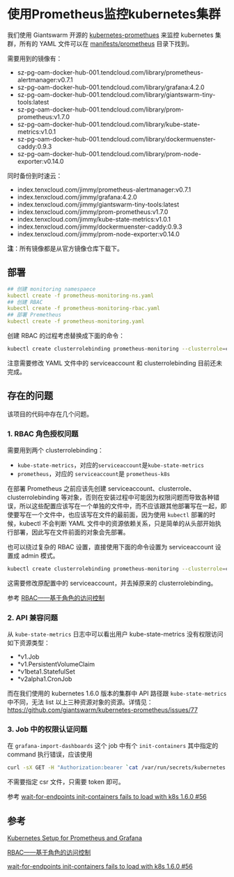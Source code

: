 # 使用Prometheus监控kubernetes集群

我们使用 Giantswarm 开源的 [kubernetes-promethues](https://github.com/giantswarm/kubernetes-prometheus) 来监控 kubernetes 集群，所有的 YAML 文件可以在 [manifests/prometheus](../manifests/prometheus) 目录下找到。

需要用到的镜像有：

-  sz-pg-oam-docker-hub-001.tendcloud.com/library/prometheus-alertmanager:v0.7.1
-  sz-pg-oam-docker-hub-001.tendcloud.com/library/grafana:4.2.0
-  sz-pg-oam-docker-hub-001.tendcloud.com/library/giantswarm-tiny-tools:latest
-  sz-pg-oam-docker-hub-001.tendcloud.com/library/prom-prometheus:v1.7.0
-  sz-pg-oam-docker-hub-001.tendcloud.com/library/kube-state-metrics:v1.0.1
-  sz-pg-oam-docker-hub-001.tendcloud.com/library/dockermuenster-caddy:0.9.3
-  sz-pg-oam-docker-hub-001.tendcloud.com/library/prom-node-exporter:v0.14.0

同时备份到时速云：

- index.tenxcloud.com/jimmy/prometheus-alertmanager:v0.7.1
- index.tenxcloud.com/jimmy/grafana:4.2.0
- index.tenxcloud.com/jimmy/giantswarm-tiny-tools:latest
- index.tenxcloud.com/jimmy/prom-prometheus:v1.7.0
- index.tenxcloud.com/jimmy/kube-state-metrics:v1.0.1
- index.tenxcloud.com/jimmy/dockermuenster-caddy:0.9.3
- index.tenxcloud.com/jimmy/prom-node-exporter:v0.14.0

**注**：所有镜像都是从官方镜像仓库下载下。

## 部署

```yaml
## 创建 monitoring namespaece
kubectl create -f prometheus-monitoring-ns.yaml
## 创建 RBAC
kubectl create -f prometheus-monitoring-rbac.yaml
## 部署 Premetheus
kubectl create -f prometheus-monitoring.yaml
```

创建 RBAC 的过程考虑替换成下面的命令：

```bash
kubectl create clusterrolebinding prometheus-monitoring --clusterrole=cluster-admin --serviceaccount=monitoring:default
```

注意需要修改 YAML 文件中的 serviceaccount 和 clusterrolebinding 目前还未完成。

## 存在的问题

该项目的代码中存在几个问题。

### 1. RBAC 角色授权问题

需要用到两个 clusterrolebinding：

- `kube-state-metrics`，对应的`serviceaccount`是`kube-state-metrics`
- `prometheus`，对应的 `serviceaccount`是 `prometheus-k8s`

在部署 Prometheus 之前应该先创建 serviceaccount、clusterrole、clusterrolebinding 等对象，否则在安装过程中可能因为权限问题而导致各种错误，所以这些配置应该写在一个单独的文件中，而不应该跟其他部署写在一起，即使要写在一个文件中，也应该写在文件的最前面，因为使用 `kubectl` 部署的时候，kubectl 不会判断 YAML 文件中的资源依赖关系，只是简单的从头部开始执行部署，因此写在文件前面的对象会先部署。

也可以绕过复杂的 RBAC 设置，直接使用下面的命令设置为 serviceaccount 设置成 admin 模式。

```bash
kubectl create clusterrolebinding prometheus-monitoring --clusterrole=cluster-admin --serviceaccount=monitoring:default
```

这需要修改原配置中的 serviceaccount，并去掉原来的 clusterrolebinding。

参考 [RBAC——基于角色的访问控制](../guide/rbac.md)

### 2. API 兼容问题

从 `kube-state-metrics` 日志中可以看出用户 kube-state-metrics 没有权限访问如下资源类型：

- *v1.Job
- *v1.PersistentVolumeClaim
- *v1beta1.StatefulSet
- *v2alpha1.CronJob

而在我们使用的 kubernetes 1.6.0 版本的集群中 API 路径跟 `kube-state-metrics` 中不同，无法 list 以上三种资源对象的资源。详情见：https://github.com/giantswarm/kubernetes-prometheus/issues/77

### 3. Job 中的权限认证问题 

在 `grafana-import-dashboards` 这个 job 中有个 `init-containers` 其中指定的 command 执行错误，应该使用

```bash
curl -sX GET -H "Authorization:bearer `cat /var/run/secrets/kubernetes.io/serviceaccount/token`" -k https://kubernetes.default/api/v1/namespaces/monitoring/endpoints/grafana
```

不需要指定 csr 文件，只需要 token 即可。

参考 [wait-for-endpoints init-containers fails to load with k8s 1.6.0 #56](https://github.com/giantswarm/kubernetes-prometheus/issues/56)

## 参考

[Kubernetes Setup for Prometheus and Grafana](https://github.com/giantswarm/kubernetes-prometheus)

[RBAC——基于角色的访问控制](../guide/rbac.md)

[wait-for-endpoints init-containers fails to load with k8s 1.6.0 #56](https://github.com/giantswarm/kubernetes-prometheus/issues/56)